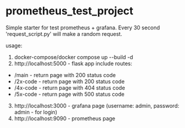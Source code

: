# prometheus_test_project
Simple starter for test prometheus + grafana. Every 30 second 'request_script.py' will make a random request.

usage:

1) docker-compose/docker compose up --build -d
2) http://localhost:5000 - flask app include routes:
+ /main - return page with 200 status code
+ /2x-code - return page with 200 status code
+ /4x-code - return page with 404 status code
+ /5x-code - return page with 500 status code
3) http://localhost:3000 - grafana page (username: admin, password: admin - for login)
4) http://localhost:9090 - prometheus page